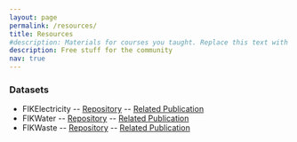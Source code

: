 ```yaml
---
layout: page
permalink: /resources/
title: Resources
#description: Materials for courses you taught. Replace this text with your description.
description: Free stuff for the community
nav: true
---
```


### Datasets

- FIKElectricity -- [Repository](https://osf.io/k3g8n/) -- [Related Publication](https://#)
- FIKWater -- [Repository](https://osf.io/7bz2m/) -- [Related Publication](https://www.mdpi.com/2306-5729/6/3/26)
- FIKWaste -- [Repository](https://osf.io/tyaj6/) -- [Related Publication](https://www.mdpi.com/2306-5729/6/3/25)
